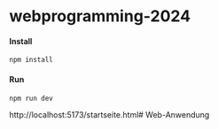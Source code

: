 # webprogramming-2024
#### Install
```shell
npm install
```

#### Run
```shell
npm run dev
```

http://localhost:5173/startseite.html# Web-Anwendung
